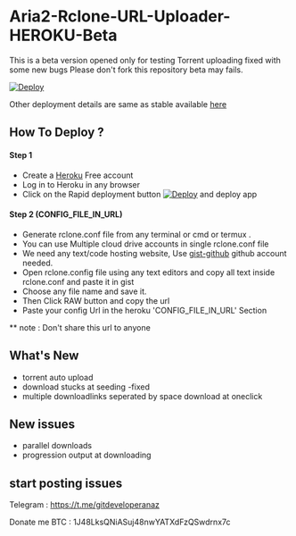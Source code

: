 # Aria2-Rclone-URL-Uploader-HEROKU-Beta
This is a beta version opened only for testing
Torrent uploading fixed with some new bugs
Please don't fork this repository beta may fails.

[![Deploy](https://www.herokucdn.com/deploy/button.svg)](https://dashboard.heroku.com/new?template=https://github.com/developeranaz/Aria2-Rclone-URL-Uploader-HEROKU-Beta)

Other deployment details are same as stable available [here](https://github.com/developeranaz/Aria2-Rclone-Remote-Uploader-HEROKU)
## How To Deploy ?
#### Step 1
* Create a [Heroku](https://dashboard.heroku.com/login) Free account
* Log in to Heroku in any browser
* Click on the Rapid deployment button [![Deploy](https://www.herokucdn.com/deploy/button.svg)](https://dashboard.heroku.com/new?template=https://github.com/developeranaz/Aria2-Rclone-URL-Uploader-HEROKU-Beta) and deploy app
#### Step 2 (CONFIG_FILE_IN_URL)

* Generate rclone.conf file from any terminal or cmd or termux .
* You can use Multiple cloud drive accounts in single rclone.conf file
* We need any text/code hosting website, Use [gist-github](https://gist.github.com) github account needed.
* Open rclone.config file using any text editors and copy all text inside rclone.conf and paste it in gist
* Choose any file name and save it.
* Then Click RAW button and copy the url
* Paste your config Url in the heroku 'CONFIG_FILE_IN_URL' Section

** note : Don't share this url to anyone



## What's New
* torrent auto upload
* download stucks at seeding -fixed
* multiple downloadlinks seperated by space download at oneclick

## New issues
* parallel downloads 
* progression output at downloading
## start posting issues

Telegram : https://t.me/gitdeveloperanaz 

Donate me BTC : 1J48LksQNiASuj48nwYATXdFzQSwdrnx7c
